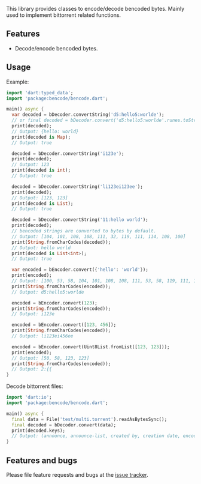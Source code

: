This library provides classes to encode/decode bencoded bytes.
Mainly used to implement bittorrent related functions.


## Features

- Decode/encode bencoded bytes.

## Usage

Example:

```dart
import 'dart:typed_data';
import 'package:bencode/bencode.dart';

main() async {
  var decoded = bDecoder.convertString('d5:hello5:worlde');
  // or final decoded = bDecoder.convert('d5:hello5:worlde'.runes.toString());
  print(decoded);
  // Output: {hello: world}
  print(decoded is Map);
  // Output: true

  decoded = bDecoder.convertString('i123e');
  print(decoded);
  // Output: 123
  print(decoded is int);
  // Output: true

  decoded = bDecoder.convertString('li123ei123ee');
  print(decoded);
  // Output: [123, 123]
  print(decoded is List);
  // Output: true

  decoded = bDecoder.convertString('11:hello world');
  print(decoded);
  // bencoded strings are converted to bytes by default.
  // Output: [104, 101, 108, 108, 111, 32, 119, 111, 114, 108, 100]
  print(String.fromCharCodes(decoded));
  // Output: hello world
  print(decoded is List<int>);
  // Output: true

  var encoded = bEncoder.convert({'hello': 'world'});
  print(encoded);
  // Output: [100, 53, 58, 104, 101, 108, 108, 111, 53, 58, 119, 111, 114, 108, 100, 101]
  print(String.fromCharCodes(encoded));
  // Output: d5:hello5:worlde

  encoded = bEncoder.convert(123);
  print(String.fromCharCodes(encoded));
  // Output: i123e

  encoded = bEncoder.convert([123, 456]);
  print(String.fromCharCodes(encoded));
  // Output: li123ei456ee

  encoded = bEncoder.convert(Uint8List.fromList([123, 123]));
  print(encoded);
  // Output: [50, 58, 123, 123]
  print(String.fromCharCodes(encoded));
  // Output: 2:{{
}

```

Decode bittorrent files:
```dart
import 'dart:io';
import 'package:bencode/bencode.dart';

main() async {
  final data = File('test/multi.torrent').readAsBytesSync();
  final decoded = bDecoder.convert(data);
  print(decoded.keys);
  // Output: (announce, announce-list, created by, creation date, encoding, info)
}
```

## Features and bugs

Please file feature requests and bugs at the [issue tracker][tracker].

[tracker]: http://github.com/xtyxtyx/bencode/issues

